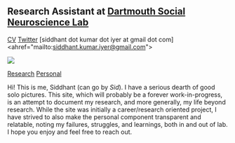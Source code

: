 ## Research Assistant at [Dartmouth Social Neuroscience Lab](http://www.dartmouth-socialneurolab.com)
[CV](https://drive.google.com/file/d/1re4ELCf2sCyWzUF3h9sbAehXcIgBKgx4/view?usp=sharing) [Twitter](https://twitter.com/SiddhantIyer6) [siddhant dot kumar dot iyer at gmail dot com]<ahref="mailto:siddhant.kumar.iyer@gmail.com">

![](images/sid.jpg)

[Research](Research.md)
[Personal](Personal.md)

Hi! This is me, Siddhant (can go by _Sid_). I have a serious dearth of good solo pictures.
This site, which will probably be a forever work-in-progress, is an attempt to document my research, and more generally, my life beyond research. While the site was initially a career/research oriented project, I have strived to also make the personal component transparent and relatable, noting my failures, struggles, and learnings, both in and out of lab. I hope you enjoy and feel free to reach out.
